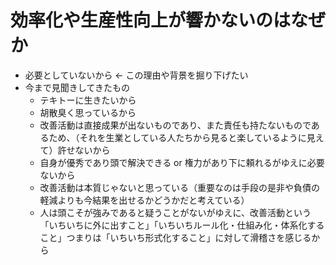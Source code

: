 # 効率化や生産性向上が響かないのはなぜか
- 必要としていないから ← この理由や背景を掘り下げたい
- 今まで見聞きしてきたもの
  - テキトーに生きたいから
  - 胡散臭く思っているから
  - 改善活動は直接成果が出ないものであり、また責任も持たないものであるため、（それを生業としている人たちから見ると楽しているように見えて）許せないから
  - 自身が優秀であり頭で解決できる or 権力があり下に頼れるがゆえに必要ないから
  - 改善活動は本質じゃないと思っている（重要なのは手段の是非や負債の軽減よりも今結果を出せるかどうかだと考えている）
  - 人は頭こそが強みであると疑うことがないがゆえに、改善活動という「いちいちに外に出すこと」「いちいちルール化・仕組み化・体系化すること」つまりは「いちいち形式化すること」に対して滑稽さを感じるから
